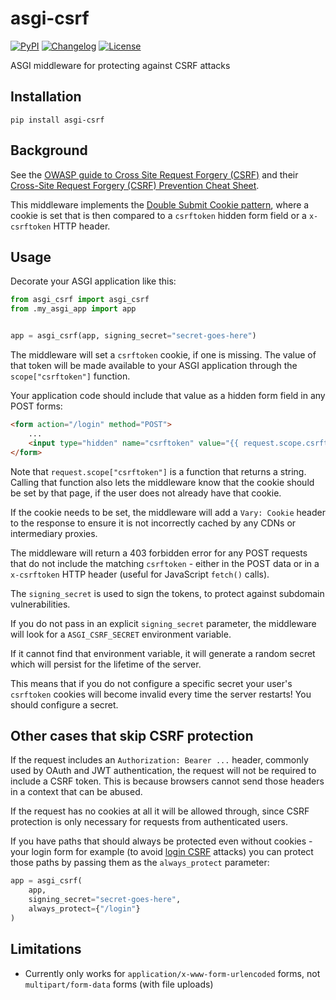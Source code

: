 # asgi-csrf

[![PyPI](https://img.shields.io/pypi/v/asgi-csrf.svg)](https://pypi.org/project/asgi-csrf/)
[![Changelog](https://img.shields.io/github/v/release/simonw/asgi-csrf?include_prereleases&label=changelog)](https://github.com/simonw/asgi-csrf/releases)
[![License](https://img.shields.io/badge/license-Apache%202.0-blue.svg)](https://github.com/simonw/asgi-csrf/blob/main/LICENSE)

ASGI middleware for protecting against CSRF attacks

## Installation

    pip install asgi-csrf

## Background

See the [OWASP guide to Cross Site Request Forgery (CSRF)](https://owasp.org/www-community/attacks/csrf) and their [Cross-Site Request Forgery (CSRF) Prevention Cheat Sheet](https://cheatsheetseries.owasp.org/cheatsheets/Cross-Site_Request_Forgery_Prevention_Cheat_Sheet.html).

This middleware implements the [Double Submit Cookie pattern](https://cheatsheetseries.owasp.org/cheatsheets/Cross-Site_Request_Forgery_Prevention_Cheat_Sheet.html#double-submit-cookie), where a cookie is set that is then compared to a `csrftoken` hidden form field or a `x-csrftoken` HTTP header.

## Usage

Decorate your ASGI application like this:

```python
from asgi_csrf import asgi_csrf
from .my_asgi_app import app


app = asgi_csrf(app, signing_secret="secret-goes-here")
```

The middleware will set a `csrftoken` cookie, if one is missing. The value of that token will be made available to your ASGI application through the `scope["csrftoken"]` function.

Your application code should include that value as a hidden form field in any POST forms:

```html
<form action="/login" method="POST">
    ...
    <input type="hidden" name="csrftoken" value="{{ request.scope.csrftoken() }}">
</form>
```

Note that `request.scope["csrftoken"]` is a function that returns a string. Calling that function also lets the middleware know that the cookie should be set by that page, if the user does not already have that cookie.

If the cookie needs to be set, the middleware will add a `Vary: Cookie` header to the response to ensure it is not incorrectly cached by any CDNs or intermediary proxies.

The middleware will return a 403 forbidden error for any POST requests that do not include the matching `csrftoken` - either in the POST data or in a `x-csrftoken` HTTP header (useful for JavaScript `fetch()` calls).

The `signing_secret` is used to sign the tokens, to protect against subdomain vulnerabilities.

If you do not pass in an explicit `signing_secret` parameter, the middleware will look for a `ASGI_CSRF_SECRET` environment variable.

If it cannot find that environment variable, it will generate a random secret which will persist for the lifetime of the server.

This means that if you do not configure a specific secret your user's `csrftoken` cookies will become invalid every time the server restarts! You should configure a secret.

## Other cases that skip CSRF protection

If the request includes an `Authorization: Bearer ...` header, commonly used by OAuth and JWT authentication, the request will not be required to include a CSRF token. This is because browsers cannot send those headers in a context that can be abused.

If the request has no cookies at all it will be allowed through, since CSRF protection is only necessary for requests from authenticated users.

If you have paths that should always be protected even without cookies - your login form for example (to avoid [login CSRF](https://cheatsheetseries.owasp.org/cheatsheets/Cross-Site_Request_Forgery_Prevention_Cheat_Sheet.html#login-csrf) attacks) you can protect those paths by passing them as the ``always_protect`` parameter:

```python
app = asgi_csrf(
    app,
    signing_secret="secret-goes-here",
    always_protect={"/login"}
)
```

## Limitations

* Currently only works for `application/x-www-form-urlencoded` forms, not `multipart/form-data` forms (with file uploads)
